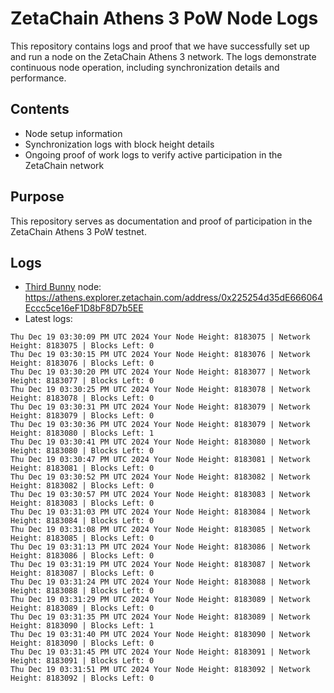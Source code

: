 # ZetaChain Athens 3 PoW Node Logs
This repository contains logs and proof that we have successfully set up and run a node on the ZetaChain Athens 3 network. The logs demonstrate continuous node operation, including synchronization details and performance.

## Contents
- Node setup information
- Synchronization logs with block height details
- Ongoing proof of work logs to verify active participation in the ZetaChain network

## Purpose
This repository serves as documentation and proof of participation in the ZetaChain Athens 3 PoW testnet.

## Logs

- [Third Bunny](https://thirdbunny.xyz/) node: https://athens.explorer.zetachain.com/address/0x225254d35dE666064Eccc5ce16eF1D8bF8D7b5EE
- Latest logs:
```
Thu Dec 19 03:30:09 PM UTC 2024 Your Node Height: 8183075 | Network Height: 8183075 | Blocks Left: 0
Thu Dec 19 03:30:15 PM UTC 2024 Your Node Height: 8183076 | Network Height: 8183076 | Blocks Left: 0
Thu Dec 19 03:30:20 PM UTC 2024 Your Node Height: 8183077 | Network Height: 8183077 | Blocks Left: 0
Thu Dec 19 03:30:25 PM UTC 2024 Your Node Height: 8183078 | Network Height: 8183078 | Blocks Left: 0
Thu Dec 19 03:30:31 PM UTC 2024 Your Node Height: 8183079 | Network Height: 8183079 | Blocks Left: 0
Thu Dec 19 03:30:36 PM UTC 2024 Your Node Height: 8183079 | Network Height: 8183080 | Blocks Left: 1
Thu Dec 19 03:30:41 PM UTC 2024 Your Node Height: 8183080 | Network Height: 8183080 | Blocks Left: 0
Thu Dec 19 03:30:47 PM UTC 2024 Your Node Height: 8183081 | Network Height: 8183081 | Blocks Left: 0
Thu Dec 19 03:30:52 PM UTC 2024 Your Node Height: 8183082 | Network Height: 8183082 | Blocks Left: 0
Thu Dec 19 03:30:57 PM UTC 2024 Your Node Height: 8183083 | Network Height: 8183083 | Blocks Left: 0
Thu Dec 19 03:31:03 PM UTC 2024 Your Node Height: 8183084 | Network Height: 8183084 | Blocks Left: 0
Thu Dec 19 03:31:08 PM UTC 2024 Your Node Height: 8183085 | Network Height: 8183085 | Blocks Left: 0
Thu Dec 19 03:31:13 PM UTC 2024 Your Node Height: 8183086 | Network Height: 8183086 | Blocks Left: 0
Thu Dec 19 03:31:19 PM UTC 2024 Your Node Height: 8183087 | Network Height: 8183087 | Blocks Left: 0
Thu Dec 19 03:31:24 PM UTC 2024 Your Node Height: 8183088 | Network Height: 8183088 | Blocks Left: 0
Thu Dec 19 03:31:29 PM UTC 2024 Your Node Height: 8183089 | Network Height: 8183089 | Blocks Left: 0
Thu Dec 19 03:31:35 PM UTC 2024 Your Node Height: 8183089 | Network Height: 8183090 | Blocks Left: 1
Thu Dec 19 03:31:40 PM UTC 2024 Your Node Height: 8183090 | Network Height: 8183090 | Blocks Left: 0
Thu Dec 19 03:31:45 PM UTC 2024 Your Node Height: 8183091 | Network Height: 8183091 | Blocks Left: 0
Thu Dec 19 03:31:51 PM UTC 2024 Your Node Height: 8183092 | Network Height: 8183092 | Blocks Left: 0
```
